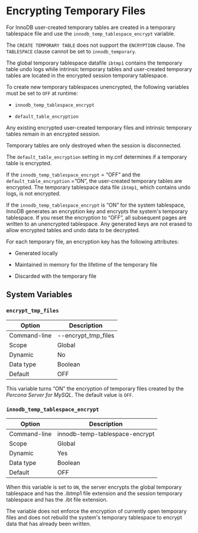 # Encrypting Temporary Files

For InnoDB user-created temporary tables are created in a temporary tablespace
file and use the `innodb_temp_tablespace_encrypt` variable.

The `CREATE TEMPORARY TABLE` does not support the `ENCRYPTION` clause. The `TABLESPACE` clause cannot be set to `innodb_temporary`.

The global temporary tablespace datafile `ibtmp1` contains the temporary table
undo logs while intrinsic temporary tables and user-created temporary tables
are located in the encrypted session temporary tablespace.

To create new temporary tablespaces unencrypted, the following variables must
be set to `OFF` at runtime:


* `innodb_temp_tablespace_encrypt`


* `default_table_encryption`

Any existing encrypted user-created temporary files and intrinsic temporary
tables remain in an encrypted session.

Temporary tables are only destroyed when the session is disconnected.

The `default_table_encryption` setting in my.cnf determines if a temporary table is encrypted.

If the `innodb_temp_tablespace_encrypt` = “OFF” and the
`default_table_encryption` =”ON”, the user-created temporary tables are
encrypted. The temporary tablespace data file `ibtmp1`, which contains undo
logs, is not encrypted.

If the `innodb_temp_tablespace_encrypt` is “ON” for the system tablespace,
InnoDB generates an encryption key and encrypts the system's temporary
tablespace.  If you reset the encryption to “OFF”, all subsequent pages are
written to an unencrypted tablespace. Any generated keys are not erased to
allow encrypted tables and undo data to be decrypted.

For each temporary file, an encryption key has the following attributes:


* Generated locally


* Maintained in memory for the lifetime of the temporary file


* Discarded with the temporary file

## System Variables

### `encrypt_tmp_files`

| Option       | Description         |
|--------------|---------------------|
| Command-line | --encrypt_tmp_files |
| Scope        | Global              |
| Dynamic      | No                  |
| Data type    | Boolean             |
| Default      | OFF                 |

This variable turns “ON” the encryption of temporary files created by the *Percona Server for MySQL*. The default value is `OFF`.

### `innodb_temp_tablespace_encrypt`

| Option       | Description                    |
|--------------|--------------------------------|
| Command-line | innodb-temp-tablespace-encrypt |
| Scope        | Global                         |
| Dynamic      | Yes                            |
| Data type    | Boolean                        |
| Default      | OFF                            |

When this variable is set to `ON`, the server encrypts the global temporary
tablespace and has the .ibtmp1 file extension and the session temporary tablespace and has the .ibt file extension. 

The variable does not enforce the encryption of currently open temporary files and does not rebuild the system's temporary tablespace to encrypt data that has already been written.
